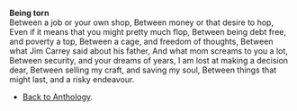 **Being torn**  
Between a job or your own shop,
Between money or that desire to hop,
Even if it means that you might pretty much flop,
Between being debt free, and poverty a top,
Between a cage, and freedom of thoughts,
Between what Jim Carrey said about his father,
And what mom screams to you a lot,
Between security, and your dreams of years,
I am lost at making a decision dear,
Between selling my craft, and saving my soul,
Between things that might last, and a risky endeavour.  

- <a href="https://kushalsamant.github.io/anthology.html">Back to Anthology</a>.  